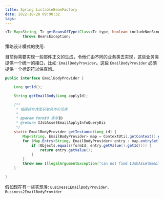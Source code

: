 ```yaml
---
title: Spring ListableBeanFactory
date: 2022-10-28 09:00:32
tags:
---
```





```java
<T> Map<String, T> getBeansOfType(Class<T> type, boolean includeNonSingletons, boolean allowEagerInit)
        throws BeansException;
```


策略设计模式的使用: 

目前你需要实现一些邮件正文的生成，令他们由不同的业务类去实现，这些业务类提供一个统一的接口，比如: `EmailBodyProvider`。这些 `EmailBodyProvider` 必须提供一个标识符以供查询。

```java
public interface EmailBodyProvider {

    Long getId();

    String getEmailBody(Long applyId);

    /**
     * 根据操作类型获取具体实现类
     *
     * @param formId 表单ID
     * @return IJsbAssetEmailApplyInfoQueryBiz
     */
    static EmailBodyProvider getInstance(Long id) {
        Map<String, EmailBodyProvider> map = ContextUtil.getContext().getBeansOfType(EmailBodyProvider.class, false, false);
        for (Map.Entry<String, EmailBodyProvider> entry : map.entrySet()) {
            if (Objects.equals(formId, entry.getValue().getId())) {
                return entry.getValue();
            }
        }
        throw new IllegalArgumentException("can not find IJsbAssetEmailApplyInfoQueryBiz implement instance");
    }

}
```

假如现在有一些实现类: `Business1EmailBodyProvider`、`Business2EmailBodyProvider`
